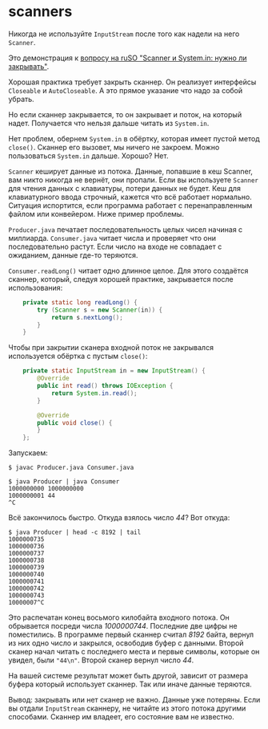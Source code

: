 # scanners

Никогда не используйте `InputStream` после того как надели на него `Scanner`.

Это демонстрация к [вопросу на ruSO "Scanner и System.in: нужно ли закрывать"](https://ru.stackoverflow.com/questions/1565206).

Хорошая практика требует закрыть сканнер. Он реализует интерфейсы `Closeable` и `AutoCloseable`. А это прямое указание что надо за собой убрать.

Но если сканнер закрывается, то он закрывает и поток, на который надет. Получается что нельзя дальше читать из `System.in`.

Нет проблем, обернем `System.in` в обёртку, которая имеет пустой метод `close()`. Сканнер его вызовет, мы ничего не закроем. Можно пользоваться `System.in` дальше. Хорошо? Нет.


`Scanner` кеширует данные из потока. Данные, попавшие в кеш Scanner, вам никто никогда не вернёт, они пропали. Если вы используете `Scanner` для чтения данных с клавиатуры, потери данных не будет. Кеш для клавиатурного ввода строчный, кажется что всё работает нормально. Ситуация испортится, если программа работает с перенаправленным файлом или конвейером. Ниже пример проблемы.

`Producer.java` печатает последовательность целых чисел начиная с миллиарда. `Consumer.java` читает числа и проверяет что они последовательно растут. Если число на входе не совпадает с ожиданием, данные где-то теряются.

`Consumer.readLong()` читает одно длинное целое. Для этого создаётся сканнер, который, следуя хорошей практике, закрывается после использования:

```java
    private static long readLong() {
        try (Scanner s = new Scanner(in)) {
            return s.nextLong();
        }
    }
```

Чтобы при закрытии сканера входной поток не закрывался используется обёртка с пустым `close()`:

```java
    private static InputStream in = new InputStream() {
        @Override
        public int read() throws IOException {
            return System.in.read();
        }

        @Override
        public void close() {
        }
    };
```

Запускаем:

```
$ javac Producer.java Consumer.java

$ java Producer | java Consumer 
1000000000 1000000000
1000000001 44
^C
```

Всё закончилось быстро. Откуда взялось число *44*? Вот откуда:

```
$ java Producer | head -c 8192 | tail
1000000735
1000000736
1000000737
1000000738
1000000739
1000000740
1000000741
1000000742
1000000743
10000007^C
```

Это распечатан конец восьмого килобайта входного потока. Он обрывается посреди числа *1000000744*. Последние две цифры не поместились. В программе первый сканнер считал *8192* байта, вернул из них одно число и закрылся, освободив буфер с данными. Второй сканер начал читать с последнего места и первые символы, которые он увидел, были `"44\n"`. Второй сканер вернул число *44*.

На вашей системе результат может быть другой, зависит от размера буфера который использует сканнер. Так или иначе данные теряются.

Вывод: закрывать или нет сканер не важно. Данные уже потеряны. Если вы отдали `InputStream` сканнеру, не читайте из этого потока другими способами. Сканнер им владеет, его состояние вам не известно.
